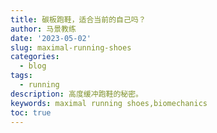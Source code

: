 ```yaml
---
title: 碳板跑鞋，适合当前的自己吗？
author: 马景教练
date: '2023-05-02'
slug: maximal-running-shoes
categories:
  - blog
tags:
  - running
description: 高度缓冲跑鞋的秘密。
keywords: maximal running shoes,biomechanics
toc: true
---
```

